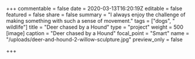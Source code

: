 +++
commentable = false
date = 2020-03-13T16:20:19Z
editable = false
featured = false
share = false
summary = "I always enjoy the challenge of making something with such a sense of movement."
tags = ["dogs", " wildlife"]
title = "Deer chased by a Hound"
type = "project"
weight = 500
[image]
caption = "Deer chased by a Hound"
focal_point = "Smart"
name = "/uploads/deer-and-hound-2-willow-sculpture.jpg"
preview_only = false

+++
